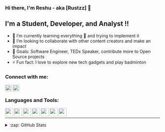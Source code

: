 ### Hi there, I'm Reshu - aka [Rustzz] 👋

## I'm a Student, Developer, and Analyst  !!

- 🌱 I’m currently learning everything 🤣 and trying to implement it 
- 👯 I’m looking to collaborate with other content creators and make an impact
- 🥅 Goals: Software Engineer, TEDx Speaker, contribute more to Open Source projects
- ⚡ Fun fact: I love to explore new tech gadgets and play badminton

### Connect with me:

[<img align="left" alt="Rustzz-27 | LinkedIn" width="22px" src="https://cdn-icons-png.flaticon.com/512/174/174857.png" />][linkedin]
[<img align="left" alt="Rustzz-27 | Instagram" width="22px" src="https://cdn-icons-png.flaticon.com/512/1384/1384063.png" />][instagram]

<br />

### Languages and Tools:

<img align="left"  width="26px" bg='white' src="https://cdn-icons-png.flaticon.com/512/3098/3098090.png" />
<img align="left" width="26px" bg='white' src="https://img.icons8.com/external-wanicon-flat-wanicon/64/000000/external-sql-server-big-data-wanicon-flat-wanicon.png" />
<img align="left" bg='white' width="26px" src="https://cdn-icons-png.flaticon.com/512/4785/4785958.png" />
<img align="left"  bg='white' width="26px" src="https://cdn-icons-png.flaticon.com/512/4500/4500935.png" />
<img align="left"  bg='white' width="26px" src="https://img.icons8.com/officel/80/000000/selenium-test-automation.png" />
<img align="left"  bg='white' width="26px" src="https://img.icons8.com/color/96/000000/tensorflow.png" />
<img align="left"  bg='white' width="26px" src="https://img.icons8.com/fluency/96/000000/visual-studio-code-2019.png"/>

<br />



---
<details>
  <summary>:zap: GitHub Stats</summary>

  <img align="left" alt="Rustzz's GitHub Stats" src="https://github-readme-stats.vercel.app/api?username=Rustzz-27&show_icons=true&hide_border=true" />


</details>


[linkedin]: https://www.linkedin.com/in/reshu-agarwal-393ba9187/
[instagram]: https://www.instagram.com/rust_em_all/

